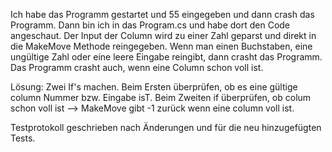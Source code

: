 Ich habe das Programm gestartet und 55 eingegeben und dann crash das Programm. Dann bin ich in das
Program.cs und habe dort den Code angeschaut. Der Input der Column wird zu einer Zahl geparst und direkt
in die MakeMove Methode reingegeben. Wenn man einen Buchstaben, eine ungültige Zahl oder eine leere Eingabe 
reingibt, dann crasht das Programm. Das Programm crasht auch, wenn eine Column schon voll ist.

Lösung: Zwei If's machen. Beim Ersten überprüfen, ob es eine gültige column Nummer bzw. Eingabe isT. Beim Zweiten if überprüfen, ob colum
schon voll ist --> MakeMove gibt -1 zurück wenn eine column voll ist.

Testprotokoll geschrieben nach Änderungen und für die neu hinzugefügten Tests. 
